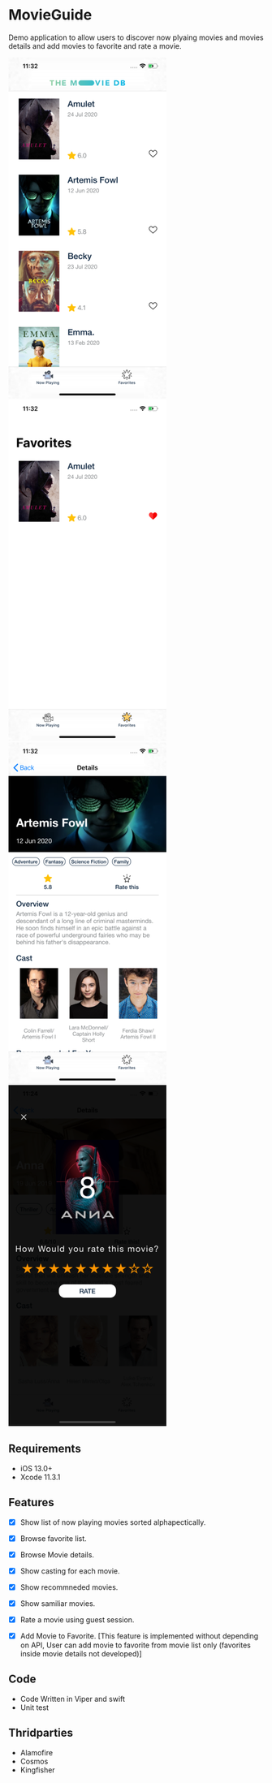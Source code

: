 # MovieGuide
Demo application to allow users to discover now plyaing movies and movies details and add movies to favorite and rate a movie.


![](list.png) ![](favorite.png) ![](details.png) ![](rating.png)

## Requirements

- iOS 13.0+
- Xcode 11.3.1

## Features

- [x] Show list of now playing movies sorted alphapectically.
- [x] Browse favorite list.
- [x] Browse Movie details. 
- [x] Show casting for each movie.
- [x] Show recommneded movies.
- [x] Show samiliar movies.
- [x] Rate a movie using guest session.
- [x] Add Movie to Favorite. [This feature is implemented without depending on API, User can add movie to favorite from movie list only (favorites inside movie details not developed)]


## Code 

- Code Written in Viper and swift
- Unit test

## Thridparties 

- Alamofire
- Cosmos
- Kingfisher


